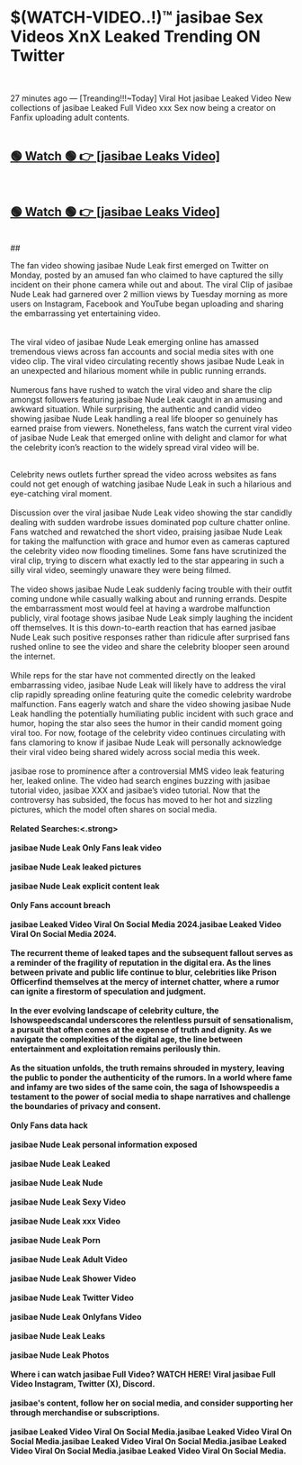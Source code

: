 

# $(WATCH-VIDEO..!)™ jasibae Sex Videos XnX Leaked Trending ON Twitter<br>
<br>

27 minutes ago — [Treanding!!!~Today] Viral Hot jasibae Leaked Video New collections of jasibae Leaked Full Video xxx Sex now being a creator on Fanfix uploading adult contents.
<br>
 <br>

##  <a href="https://clipsfans.site/?title=jasibae&ref=git">🟢 Watch 🟢 👉 [jasibae Leaks Video]</a><br>
  <br>

##  <a href="https://clipsfans.site/?title=jasibae&ref=git">🟢 Watch 🟢 👉 [jasibae Leaks Video]</a><br>
  <br>
  ##
  <br>

The fan video showing jasibae Nude Leak first emerged on Twitter on Monday, posted by an amused fan who claimed to have captured the silly incident on their phone camera while out and about. The viral Clip of jasibae Nude Leak had garnered over 2 million views by Tuesday morning as more users on Instagram, Facebook and YouTube began uploading and sharing the embarrassing yet entertaining video.
<br><br>
  <br>
The viral video of jasibae Nude Leak emerging online has amassed tremendous views across fan accounts and social media sites with one video clip. The viral video circulating recently shows jasibae Nude Leak in an unexpected and hilarious moment while in public running errands.
<br><br>
Numerous fans have rushed to watch the viral video and share the clip amongst followers featuring jasibae Nude Leak caught in an amusing and awkward situation. While surprising, the authentic and candid video showing jasibae Nude Leak handling a real life blooper so genuinely has earned praise from viewers. Nonetheless, fans watch the current viral video of jasibae Nude Leak that emerged online with delight and clamor for what the celebrity icon’s reaction to the widely spread viral video will be.
<br><br>

Celebrity news outlets further spread the video across websites as fans could not get enough of watching jasibae Nude Leak in such a hilarious and eye-catching viral moment.
<br><br>
Discussion over the viral jasibae Nude Leak video showing the star candidly dealing with sudden wardrobe issues dominated pop culture chatter online. Fans watched and rewatched the short video, praising jasibae Nude Leak for taking the malfunction with grace and humor even as cameras captured the celebrity video now flooding timelines. Some fans have scrutinized the viral clip, trying to discern what exactly led to the star appearing in such a silly viral video, seemingly unaware they were being filmed.
<br><br>
The video shows jasibae Nude Leak suddenly facing trouble with their outfit coming undone while casually walking about and running errands. Despite the embarrassment most would feel at having a wardrobe malfunction publicly, viral footage shows jasibae Nude Leak simply laughing the incident off themselves. It is this down-to-earth reaction that has earned jasibae Nude Leak such positive responses rather than ridicule after surprised fans rushed online to see the video and share the celebrity blooper seen around the internet.
<br><br>
While reps for the star have not commented directly on the leaked embarrassing video, jasibae Nude Leak will likely have to address the viral clip rapidly spreading online featuring quite the comedic celebrity wardrobe malfunction. Fans eagerly watch and share the video showing jasibae Nude Leak handling the potentially humiliating public incident with such grace and humor, hoping the star also sees the humor in their candid moment going viral too. For now, footage of the celebrity video continues circulating with fans clamoring to know if jasibae Nude Leak will personally acknowledge their viral video being shared widely across social media this week.
<br><br>
jasibae rose to prominence after a controversial MMS video leak featuring her, leaked online. The video had search engines buzzing with jasibae tutorial video, jasibae XXX and jasibae’s video tutorial. Now that the controversy has subsided, the focus has moved to her hot and sizzling pictures, which the model often shares on social media.
<br><br>
<strong>Related Searches:<.strong>
<br><br>
jasibae Nude Leak Only Fans leak video
<br><br>
jasibae Nude Leak leaked pictures
<br><br>
jasibae Nude Leak explicit content leak
<br><br>
Only Fans account breach
<br><br>
jasibae Leaked Video Viral On Social Media 2024.jasibae Leaked Video Viral On Social Media 2024.
<br><br>
The recurrent theme of leaked tapes and the subsequent fallout serves as a reminder of the fragility of reputation in the digital era. As the lines between private and public life continue to blur, celebrities like Prison Officerfind themselves at the mercy of internet chatter, where a rumor can ignite a firestorm of speculation and judgment.
<br><br>
In the ever evolving landscape of celebrity culture, the Ishowspeedscandal underscores the relentless pursuit of sensationalism, a pursuit that often comes at the expense of truth and dignity. As we navigate the complexities of the digital age, the line between entertainment and exploitation remains perilously thin.
<br><br>
As the situation unfolds, the truth remains shrouded in mystery, leaving the public to ponder the authenticity of the rumors. In a world where fame and infamy are two sides of the same coin, the saga of Ishowspeedis a testament to the power of social media to shape narratives and challenge the boundaries of privacy and consent.
<br><br>
Only Fans data hack
<br><br>
jasibae Nude Leak personal information exposed
<br><br>
jasibae Nude Leak Leaked
<br><br>
jasibae Nude Leak Nude
<br><br>
jasibae Nude Leak Sexy Video
<br><br>
jasibae Nude Leak xxx Video
<br><br>
jasibae Nude Leak Porn
<br><br>
jasibae Nude Leak Adult Video
<br><br>
jasibae Nude Leak Shower Video
<br><br>
jasibae Nude Leak Twitter Video
<br><br>
jasibae Nude Leak Onlyfans Video
<br><br>
jasibae Nude Leak Leaks
<br><br>
jasibae Nude Leak Photos
<br><br>
Where i can watch jasibae Full Video? WATCH HERE! Viral jasibae Full Video Instagram, Twitter (X), Discord.
<br><br>
jasibae's content, follow her on social media, and consider supporting her through merchandise or subscriptions.
<br><br>
jasibae Leaked Video Viral On Social Media.jasibae Leaked Video Viral On Social Media.jasibae Leaked Video Viral On Social Media.jasibae Leaked Video Viral On Social Media.jasibae Leaked Video Viral On Social Media.

